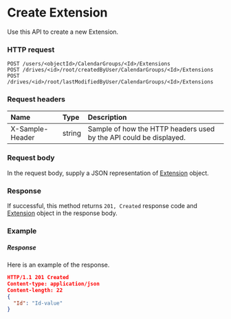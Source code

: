 # Create Extension

Use this API to create a new Extension.
### HTTP request
```http
POST /users/<objectId>/CalendarGroups/<Id>/Extensions
POST /drives/<id>/root/createdByUser/CalendarGroups/<Id>/Extensions
POST /drives/<id>/root/lastModifiedByUser/CalendarGroups/<Id>/Extensions

```
### Request headers
| Name       | Type | Description|
|:---------------|:--------|:----------|
| X-Sample-Header  | string  | Sample of how the HTTP headers used by the API could be displayed.|

### Request body
In the request body, supply a JSON representation of [Extension](../resources/extension.md) object.


### Response
If successful, this method returns `201, Created` response code and [Extension](../resources/extension.md) object in the response body.

### Example
##### Response
Here is an example of the response.
```json
HTTP/1.1 201 Created
Content-type: application/json
Content-length: 22
{
  "Id": "Id-value"
}
```
